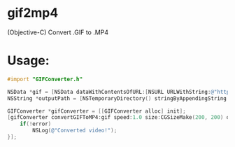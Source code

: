 gif2mp4
=======

(Objective-C) Convert .GIF to .MP4

# Usage:

```objective-c
#import "GIFConverter.h"

NSData *gif = [NSData dataWithContentsOfURL:[NSURL URLWithString:@"http://i.imgur.com/xqG0QP3.gif"]];
NSString *outputPath = [NSTemporaryDirectory() stringByAppendingString:@"output.mp4"];

GIFConverter *gifConverter = [[GIFConverter alloc] init];
[gifConverter convertGIFToMP4:gif speed:1.0 size:CGSizeMake(200, 200) output:outputPath completion:^(NSError *error){
	if(!error)
		NSLog(@"Converted video!");
}];
```